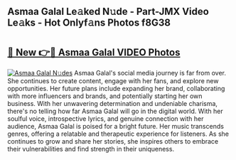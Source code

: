 ## Asmaa Galal Le𝚊ked N𝚞de - Part-JMX Video Le𝚊ks - Hot Onlyf𝚊ns Photos f8G38

# <h2><a href="http://ab45079.deff.icu/?id=Asmaa+Galal">🔗 New 👉🔴 Asmaa Galal VIDEO Photos</a></h2>

[![Asmaa Galal N𝚞des](https://i.imgur.com/rIISA9y.gif)](http://ab45079.deff.icu/?id=Asmaa+Galal)
Asmaa Galal's social media journey is far from over. She continues to create content, engage with her fans, and explore new opportunities. Her future plans include expanding her brand, collaborating with more influencers and brands, and potentially starting her own business. With her unwavering determination and undeniable charisma, there's no telling how far Asmaa Galal will go in the digital world. With her soulful voice, introspective lyrics, and genuine connection with her audience, Asmaa Galal is poised for a bright future. Her music transcends genres, offering a relatable and therapeutic experience for listeners. As she continues to grow and share her stories, she inspires others to embrace their vulnerabilities and find strength in their uniqueness.
